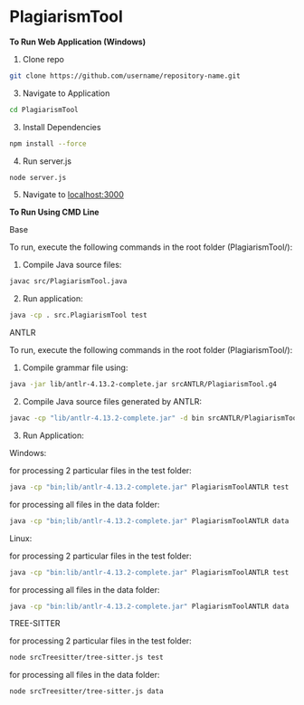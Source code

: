# PlagiarismTool

**To Run Web Application (Windows)**

1. Clone repo

```bash
git clone https://github.com/username/repository-name.git
```

3. Navigate to Application

```bash
cd PlagiarismTool
```

3. Install Dependencies

```bash
npm install --force
```

4. Run server.js

```bash
node server.js
```

5. Navigate to [localhost:3000](http://localhost:3000)




**To Run Using CMD Line**


Base 

To run, execute the following commands in the root folder (PlagiarismTool/):

1. Compile Java source files:

```bash
javac src/PlagiarismTool.java 
```

2. Run application:

```bash
java -cp . src.PlagiarismTool test
```



ANTLR

To run, execute the following commands in the root folder (PlagiarismTool/):

1. Compile grammar file using:
```bash
java -jar lib/antlr-4.13.2-complete.jar srcANTLR/PlagiarismTool.g4
```

2. Compile Java source files generated by ANTLR:

```bash
javac -cp "lib/antlr-4.13.2-complete.jar" -d bin srcANTLR/PlagiarismToolBaseListener.java srcANTLR/PlagiarismToolLexer.java srcANTLR/PlagiarismToolListener.java srcANTLR/PlagiarismToolParser.java srcANTLR/PlagiarismToolANTLR.java
```

3. Run Application:
 
Windows:

for processing 2 particular files in the test folder:

```bash
java -cp "bin;lib/antlr-4.13.2-complete.jar" PlagiarismToolANTLR test
```

for processing all files in the data folder:

```bash
java -cp "bin;lib/antlr-4.13.2-complete.jar" PlagiarismToolANTLR data
```

Linux:

for processing 2 particular files in the test folder:

```bash
java -cp "bin:lib/antlr-4.13.2-complete.jar" PlagiarismToolANTLR test
```

for processing all files in the data folder:

```bash
java -cp "bin:lib/antlr-4.13.2-complete.jar" PlagiarismToolANTLR data
```



TREE-SITTER

for processing 2 particular files in the test folder:

```bash
node srcTreesitter/tree-sitter.js test
```

for processing all files in the data folder:

```bash
node srcTreesitter/tree-sitter.js data
```
